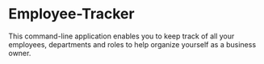 # Employee-Tracker

This command-line application enables you to keep track of all your employees, departments and roles to help organize yourself as a business owner.
